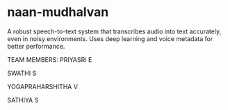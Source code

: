# naan-mudhalvan
A robust speech-to-text system that transcribes audio into text accurately, even in noisy environments. Uses deep learning and voice metadata for better performance.

TEAM MEMBERS: 
PRIYASRI  E

SWATHI  S
            
YOGAPRAHARSHITHA  V
 
SATHIYA  S
